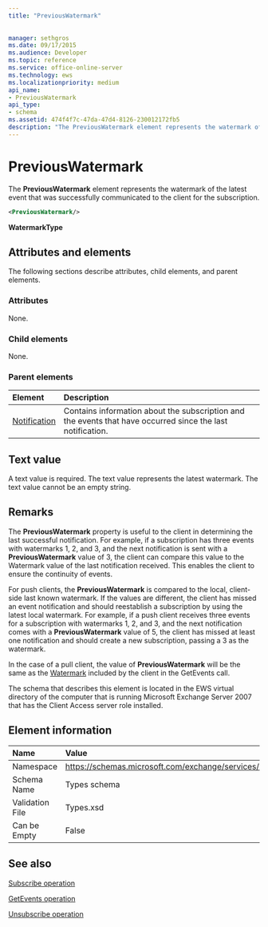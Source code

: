 ```yaml
---
title: "PreviousWatermark"
 
 
manager: sethgros
ms.date: 09/17/2015
ms.audience: Developer
ms.topic: reference
ms.service: office-online-server
ms.technology: ews
ms.localizationpriority: medium
api_name:
- PreviousWatermark
api_type:
- schema
ms.assetid: 474f4f7c-47da-47d4-8126-230012172fb5
description: "The PreviousWatermark element represents the watermark of the latest event that was successfully communicated to the client for the subscription."
---
```


# PreviousWatermark

The **PreviousWatermark** element represents the watermark of the latest event that was successfully communicated to the client for the subscription. 
  
```xml
<PreviousWatermark/>
```

 **WatermarkType**
## Attributes and elements

The following sections describe attributes, child elements, and parent elements.
  
### Attributes

None.
  
### Child elements

None.
  
### Parent elements

|**Element**|**Description**|
|:-----|:-----|
|[Notification](notification-ex15websvcsotherref.md) <br/> |Contains information about the subscription and the events that have occurred since the last notification.  <br/> |
   
## Text value

A text value is required. The text value represents the latest watermark. The text value cannot be an empty string.
  
## Remarks

The **PreviousWatermark** property is useful to the client in determining the last successful notification. For example, if a subscription has three events with watermarks 1, 2, and 3, and the next notification is sent with a **PreviousWatermark** value of 3, the client can compare this value to the Watermark value of the last notification received. This enables the client to ensure the continuity of events. 
  
For push clients, the **PreviousWatermark** is compared to the local, client-side last known watermark. If the values are different, the client has missed an event notification and should reestablish a subscription by using the latest local watermark. For example, if a push client receives three events for a subscription with watermarks 1, 2, and 3, and the next notification comes with a **PreviousWatermark** value of 5, the client has missed at least one notification and should create a new subscription, passing a 3 as the watermark. 
  
In the case of a pull client, the value of **PreviousWatermark** will be the same as the [Watermark](watermark.md) included by the client in the GetEvents call. 
  
The schema that describes this element is located in the EWS virtual directory of the computer that is running Microsoft Exchange Server 2007 that has the Client Access server role installed.
  
## Element information

|**Name**|**Value**|
|:-----|:-----|
|Namespace  <br/> |https://schemas.microsoft.com/exchange/services/2006/types  <br/> |
|Schema Name  <br/> |Types schema  <br/> |
|Validation File  <br/> |Types.xsd  <br/> |
|Can be Empty  <br/> |False  <br/> |
   
## See also



[Subscribe operation](subscribe-operation.md)
  
[GetEvents operation](getevents-operation.md)
  
[Unsubscribe operation](unsubscribe-operation.md)

